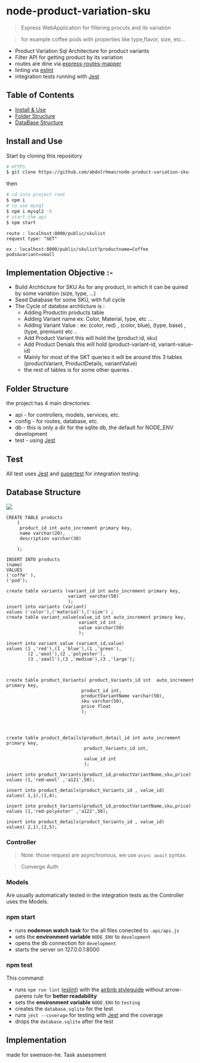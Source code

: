 #   node-product-variation-sku


> Express WebApplication for filtering procuts and its variation

> for example coffee pods with properties like type,flavor, size, etc...

- Product Variation Sql Architecture for product variants
- Filter API  for getting product by its variation
- routes are dine  via [express-routes-mapper](https://github.com/aichbauer/express-routes-mapper)
- linting via [eslint](https://github.com/eslint/eslint)
- integration tests running with [Jest](https://github.com/facebook/jest)

## Table of Contents

- [Install & Use](#install-and-use)
- [Folder Structure](#folder-structure)
- [DataBase Structure](#database-structure)
## Install and Use

Start by cloning this repository

```sh
# HTTPS
$ git clone https://github.com/abdolrhman/node-product-variation-sku
```

then 

```sh
# cd into project root
$ npm i
# to use mysql
$ npm i mysql2 -S
# start the api
$ npm start
```


```$xslt
route : localhost:8000/public/skulist    
request type: "GET"

ex : localhost:8000/public/skulist?productname=Coffee pods&variant=small

```

## Implementation Objective :-
 
- Build Archticture for SKU As for any product, in which it  can be quired 
by some variation (size, type, ...)
- Seed Database for some SKU, with full cycle
- The Cycle of databse archticture is : 
    + Adding Productin products table
    + Adding Variant name ex: Color, Material, type, etc ...
    + Adding Variant Value : ex: (color, red) , (color, blue), (type, base) , (type, premium) etc ..
    + Add Product Variant this will hold the (product id, sku)
    + Add Product Denials this will hold (product-variant-id, variant-value-id)
    + Mainly for most of the SKT queries it will be around this 3 tables
    (productVariant, ProductDetails, variantValue)
    + the rest of tables is for some other queries .

## Folder Structure

the project has 4 main directories:

- api - for controllers, models, services, etc.
- config - for routes, database, etc.
- db - this is only a dir for the sqlite db, the default for NODE_ENV development
- test - using [Jest](https://github.com/facebook/jest)


## Test

All test  uses [Jest](https://github.com/facebook/jest) and [supertest](https://github.com/visionmedia/superagent) for integration testing.


## Database Structure

![](https://i.stack.imgur.com/YSOSk.png)

```
CREATE TABLE products 
    (
     product_id int auto_increment primary key, 
     name varchar(20), 
     description varchar(30)

    );

INSERT INTO products
(name)
VALUES
('coffe' ),
('pod');

create table variants (variant_id int auto_increment primary key,
                       variant varchar(50)
                       );
insert into variants (variant)
values ('color'),('material'),('size') ;   
create table variant_value(value_id int auto_increment primary key, 
                           variant_id int ,
                           value varchar(50)
                           );

insert into variant_value (variant_id,value)
values (1 ,'red'),(1 ,'blue'),(1 ,'green'),
        (2 ,'wool'),(2 ,'polyester'),
        (3 ,'small'),(3 ,'medium'),(3 ,'large');



create table product_Variants( product_Variants_id int  auto_increment primary key,
                            product_id int,
                            productVariantName varchar(50),
                            sku varchar(50),
                            price float
                            );




create table product_details(product_detail_id int auto_increment primary key,
                             product_Variants_id int,

                             value_id int
                             );

insert into product_Variants(product_id,productVariantName,sku,price)
values (1,'red-wool' ,'a121',50);

insert into product_details(product_Variants_id , value_id)
values( 1,1),(1,4);

insert into product_Variants(product_id,productVariantName,sku,price)
values (1,'red-polyester' ,'a122',50);

insert into product_details(product_Variants_id , value_id)
values( 2,1),(2,5);
```

### Controller

> Note: those request are asynchronous, we use `async await` syntax.

>Converge Auth


### Models

Are usually automatically tested in the integration tests as the Controller uses the Models.


### npm start

- runs **nodemon watch task** for the all files conected to `.api/api.js`
- sets the **environment variable** `NODE_ENV` to `development`
- opens the db connection for `development`
- starts the server on 127.0.0.1:8000

### npm test

This command:

- runs `npm run lint` ([eslint](http://eslint.org/)) with the [airbnb styleguide](https://github.com/airbnb/javascript) without arrow-parens rule for **better readability**
- sets the **environment variable** `NODE_ENV` to `testing`
- creates the `database.sqlite` for the test
- runs `jest --coverage` for testing with [Jest](https://github.com/facebook/jest) and the coverage
- drops the `database.sqlite` after the test


## Implementation 
made for swenson-he. Task assessment
